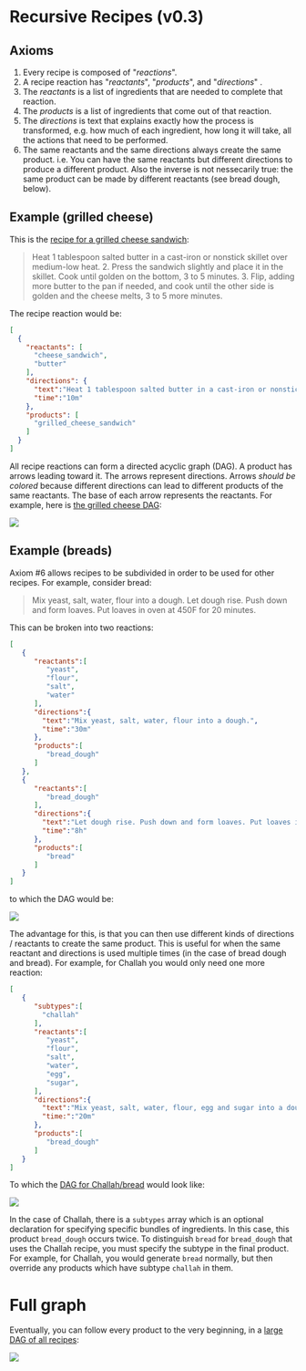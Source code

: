 # Recursive Recipes (v0.3)

## Axioms

1. Every recipe is composed of "*reactions*".
2. A recipe reaction has "*reactants*", "*products*", and "*directions*" .
3. The *reactants* is a list of ingredients that are needed to complete that reaction.
4. The *products* is a list of ingredients that come out of that reaction.
5. The *directions* is text that explains exactly how the process is transformed, e.g. how much of each ingredient, how long it will take, all the actions that need to be performed.
6. The same reactants and the same directions always create the same product. i.e. You can have the same reactants but different directions to produce a different product. Also the inverse is not nessecarily true: the same product can be made by different reactants (see bread dough, below).

## Example (grilled cheese)

This is the [recipe for a grilled cheese sandwich](http://www.foodnetwork.com/recipes/articles/50-grilled-cheese.html):

> Heat 1 tablespoon salted butter in a cast-iron or nonstick skillet over medium-low heat. 2. Press the sandwich slightly and place it in the skillet. Cook until golden on the bottom, 3 to 5 minutes. 3. Flip, adding more butter to the pan if needed, and cook until the other side is golden and the cheese melts, 3 to 5 more minutes.

The recipe reaction would be:

```json
[
  {
    "reactants": [
      "cheese_sandwich",
      "butter"
    ],
    "directions": {
      "text":"Heat 1 tablespoon salted butter in a cast-iron or nonstick skillet over medium-low heat. Press the sandwich slightly and place it in the skillet. Cook until golden on the bottom, 3 to 5 minutes. Flip, adding more butter to the pan if needed, and cook until the other side is golden and the cheese melts, 3 to 5 more minutes.",
      "time":"10m"
    },
    "products": [
      "grilled_cheese_sandwich"
    ]
  }
]
```



All recipe reactions can form a directed acyclic graph (DAG). A product has arrows leading toward it. The arrows represent directions. Arrows *should be colored* because different directions can lead to different products of the same reactants. The base of each arrow represents the reactants. For example, here is [the grilled cheese DAG](https://cowyo.com/grilled_cheese_sandwich_dag):

![](http://i.imgur.com/83YIFMC.png)


## Example (breads)

Axiom #6 allows recipes to be subdivided in order to be used for other recipes. For example, consider bread:

> Mix yeast, salt, water, flour into a dough. Let dough rise. Push down and form loaves. Put loaves in oven at 450F for 20 minutes.

This can be broken into two reactions:

```json
[  
   {  
      "reactants":[  
         "yeast",
         "flour",
         "salt",
         "water"
      ],
      "directions":{
        "text":"Mix yeast, salt, water, flour into a dough.",
        "time":"30m"
      },
      "products":[  
         "bread_dough"
      ]
   },
   {  
      "reactants":[  
         "bread_dough"
      ],
      "directions":{
        "text":"Let dough rise. Push down and form loaves. Put loaves in oven at 450F for 20 minutes.",
        "time":"8h"
      },
      "products":[  
         "bread"
      ]
   }
]
```

to which the DAG would be:

![](http://i.imgur.com/gimj9EY.png)

The advantage for this, is that you can then use different kinds of directions / reactants to create the same product. This is useful for when the same reactant and directions is used multiple times (in the case of bread dough and bread). For example, for Challah you would only need one more reaction:

```json
[  
   {  
      "subtypes":[
        "challah"
      ],
      "reactants":[  
         "yeast",
         "flour",
         "salt",
         "water",
         "egg",
         "sugar",
      ],
      "directions":{
        "text":"Mix yeast, salt, water, flour, egg and sugar into a dough.",
        "time:":"20m"
      },
      "products":[  
         "bread_dough"
      ]
   }
]
```

To which the [DAG for Challah/bread](https://cowyo.com/bread_dag) would look like:

![](http://i.imgur.com/1hwnBzC.png)

In the case of Challah, there is a `subtypes` array which is an optional declaration for specifying specific bundles of ingredients. In this case, this product `bread_dough` occurs twice. To distinguish `bread` for `bread_dough` that uses the Challah recipe, you must specify the subtype in the final product. For example, for Challah, you would generate `bread` normally, but then override any products which have subtype `challah` in them.

# Full graph

Eventually, you can follow every product to the very beginning, in a [large DAG of all recipes](https://cowyo.com/recipe_reactions):

![](http://i.imgur.com/HlSDW1n.png)

